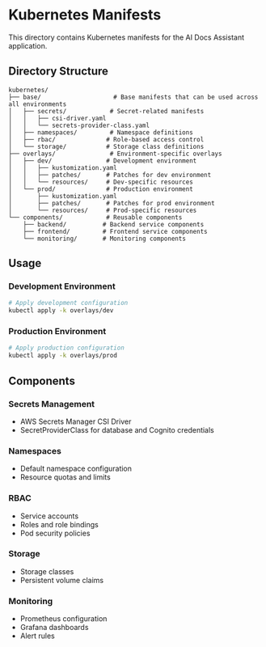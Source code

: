 # Kubernetes Manifests

This directory contains Kubernetes manifests for the AI Docs Assistant application.

## Directory Structure

```
kubernetes/
├── base/                    # Base manifests that can be used across all environments
│   ├── secrets/            # Secret-related manifests
│   │   ├── csi-driver.yaml
│   │   └── secrets-provider-class.yaml
│   ├── namespaces/         # Namespace definitions
│   ├── rbac/              # Role-based access control
│   └── storage/           # Storage class definitions
├── overlays/               # Environment-specific overlays
│   ├── dev/               # Development environment
│   │   ├── kustomization.yaml
│   │   ├── patches/       # Patches for dev environment
│   │   └── resources/     # Dev-specific resources
│   └── prod/              # Production environment
│       ├── kustomization.yaml
│       ├── patches/       # Patches for prod environment
│       └── resources/     # Prod-specific resources
└── components/            # Reusable components
    ├── backend/          # Backend service components
    ├── frontend/         # Frontend service components
    └── monitoring/       # Monitoring components
```

## Usage

### Development Environment

```bash
# Apply development configuration
kubectl apply -k overlays/dev
```

### Production Environment

```bash
# Apply production configuration
kubectl apply -k overlays/prod
```

## Components

### Secrets Management
- AWS Secrets Manager CSI Driver
- SecretProviderClass for database and Cognito credentials

### Namespaces
- Default namespace configuration
- Resource quotas and limits

### RBAC
- Service accounts
- Roles and role bindings
- Pod security policies

### Storage
- Storage classes
- Persistent volume claims

### Monitoring
- Prometheus configuration
- Grafana dashboards
- Alert rules
